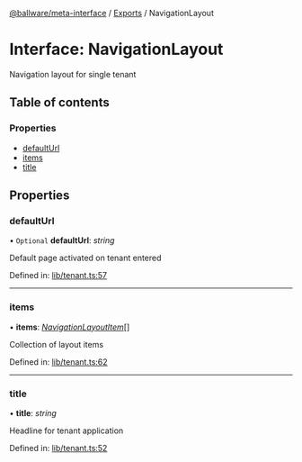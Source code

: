 [@ballware/meta-interface](../README.md) / [Exports](../modules.md) / NavigationLayout

# Interface: NavigationLayout

Navigation layout for single tenant

## Table of contents

### Properties

- [defaultUrl](navigationlayout.md#defaulturl)
- [items](navigationlayout.md#items)
- [title](navigationlayout.md#title)

## Properties

### defaultUrl

• `Optional` **defaultUrl**: *string*

Default page activated on tenant entered

Defined in: [lib/tenant.ts:57](https://github.com/ballware/ballware-client/blob/c9efe3e/libs/meta-interface/src/lib/tenant.ts#L57)

___

### items

• **items**: [*NavigationLayoutItem*](navigationlayoutitem.md)[]

Collection of layout items

Defined in: [lib/tenant.ts:62](https://github.com/ballware/ballware-client/blob/c9efe3e/libs/meta-interface/src/lib/tenant.ts#L62)

___

### title

• **title**: *string*

Headline for tenant application

Defined in: [lib/tenant.ts:52](https://github.com/ballware/ballware-client/blob/c9efe3e/libs/meta-interface/src/lib/tenant.ts#L52)
